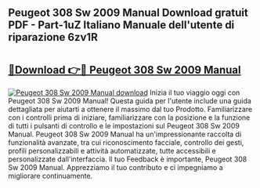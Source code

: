 ## Peugeot 308 Sw 2009 Manual Download gratuit PDF - Part-1uZ Italiano Manuale dell'utente di riparazione 6zv1R

# <h2><a href="http://dfbeuv5.blite.top/?on=Peugeot+308+Sw+2009+Manual">🔗Download 👉🔴 Peugeot 308 Sw 2009 Manual</a></h2>

[![Peugeot 308 Sw 2009 Manual download](https://i.imgur.com/lujVjoI.png)](http://dfbeuv5.blite.top/?on=Peugeot+308+Sw+2009+Manual)
Inizia il tuo viaggio oggi con Peugeot 308 Sw 2009 Manual! Questa guida per l'utente include una guida dettagliata per aiutarti a ottenere il massimo dal tuo Prodotto. Familiarizzare con i controlli prima di iniziare, familiarizzare con la posizione e la funzione di tutti i pulsanti di controllo e le impostazioni sul Peugeot 308 Sw 2009 Manual. Peugeot 308 Sw 2009 Manual ha un'impressionante raccolta di funzionalità avanzate, tra cui riconoscimento facciale, controllo dei gesti, profili personalizzabili e attività automatizzate, tutte accessibili e personalizzate dall'interfaccia. Il tuo Feedback è importante, Peugeot 308 Sw 2009 Manual. Apprezziamo il tuo contributo e ci impegniamo a migliorare continuamente.
